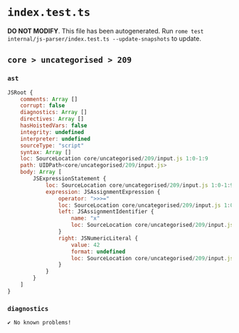 # `index.test.ts`

**DO NOT MODIFY**. This file has been autogenerated. Run `rome test internal/js-parser/index.test.ts --update-snapshots` to update.

## `core > uncategorised > 209`

### `ast`

```javascript
JSRoot {
	comments: Array []
	corrupt: false
	diagnostics: Array []
	directives: Array []
	hasHoistedVars: false
	integrity: undefined
	interpreter: undefined
	sourceType: "script"
	syntax: Array []
	loc: SourceLocation core/uncategorised/209/input.js 1:0-1:9
	path: UIDPath<core/uncategorised/209/input.js>
	body: Array [
		JSExpressionStatement {
			loc: SourceLocation core/uncategorised/209/input.js 1:0-1:9
			expression: JSAssignmentExpression {
				operator: ">>>="
				loc: SourceLocation core/uncategorised/209/input.js 1:0-1:9
				left: JSAssignmentIdentifier {
					name: "x"
					loc: SourceLocation core/uncategorised/209/input.js 1:0-1:1 (x)
				}
				right: JSNumericLiteral {
					value: 42
					format: undefined
					loc: SourceLocation core/uncategorised/209/input.js 1:7-1:9
				}
			}
		}
	]
}
```

### `diagnostics`

```
✔ No known problems!

```
